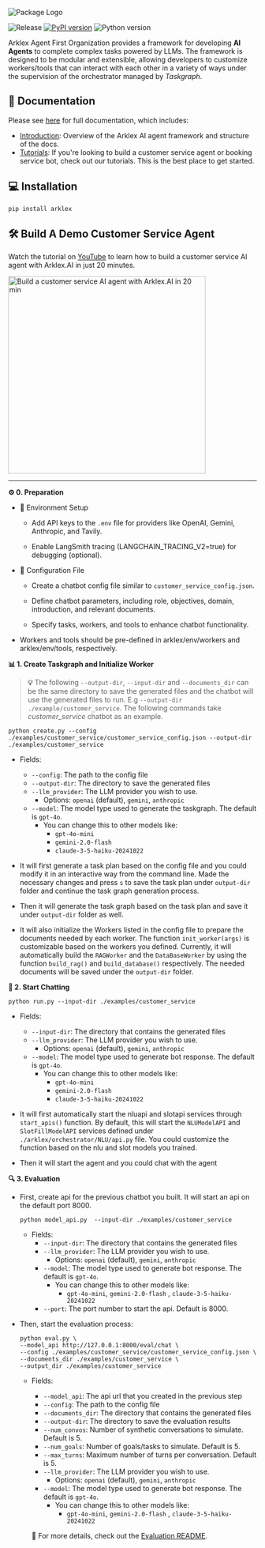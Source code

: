 <p align="left">
  <img src="https://raw.githubusercontent.com/arklexai/Agent-First-Organization/main/assets/static/img/arklexai.png" alt="Package Logo" style="vertical-align: middle; margin-right: 10px;">
</p>

![Release](https://img.shields.io/github/release/arklexai/Agent-First-Organization?logo=github)
[![PyPI version](https://img.shields.io/pypi/v/arklex.svg)](https://pypi.org/project/arklex)
![Python version](https://img.shields.io/pypi/pyversions/arklex)

Arklex Agent First Organization provides a framework for developing **AI Agents** to complete complex tasks powered by LLMs. The framework is designed to be modular and extensible, allowing developers to customize workers/tools that can interact with each other in a variety of ways under the supervision of the orchestrator managed by *Taskgraph*.

## 📖 Documentation

Please see [here](https://www.arklex.ai/qa/open-source) for full documentation, which includes:

* [Introduction](https://arklexai.github.io/Agent-First-Organization/docs/intro): Overview of the Arklex AI agent framework and structure of the docs.
* [Tutorials](https://arklexai.github.io/Agent-First-Organization/docs/tutorials/intro): If you're looking to build a customer service agent or booking service bot, check out our tutorials. This is the best place to get started.

## 💻 Installation

```
pip install arklex
```

## 🛠️ Build A Demo Customer Service Agent

Watch the tutorial on [YouTube](https://youtu.be/y1P2Ethvy0I) to learn how to build a customer service AI agent with Arklex.AI in just 20 minutes.

<a href="https://youtu.be/y1P2Ethvy0I" target="_blank">
  <img src="https://raw.githubusercontent.com/arklexai/Agent-First-Organization/main/assets/static/img/youtube_screenshot.png" alt="Build a customer service AI agent with Arklex.AI in 20 min" width="400">
</a>

***

**⚙️ 0. Preparation**

* 📂 Environment Setup

  * Add API keys to the `.env` file for providers like OpenAI, Gemini, Anthropic, and Tavily.

  * Enable LangSmith tracing (LANGCHAIN_TRACING_V2=true) for debugging (optional).

* 📄 Configuration File

  * Create a chatbot config file similar to `customer_service_config.json`.

  * Define chatbot parameters, including role, objectives, domain, introduction, and relevant documents.

  * Specify tasks, workers, and tools to enhance chatbot functionality.

* Workers and tools should be pre-defined in arklex/env/workers and arklex/env/tools, respectively.

**📊 1. Create Taskgraph and Initialize Worker**

> **:bulb:** The following `--output-dir`, `--input-dir` and `--documents_dir` can be the same directory to save the generated files and the chatbot will use the generated files to run. E.g `--output-dir ./example/customer_service`. The following commands take *customer_service* chatbot as an example.

```
python create.py --config ./examples/customer_service/customer_service_config.json --output-dir ./examples/customer_service
```

* Fields:
  * `--config`: The path to the config file
  * `--output-dir`: The directory to save the generated files
  * `--llm_provider`: The LLM provider you wish to use.
    * Options: `openai` (default), `gemini`, `anthropic`
  * `--model`: The model type used to generate the taskgraph. The default is `gpt-4o`.
    * You can change this to other models like:
      * `gpt-4o-mini`
      * `gemini-2.0-flash`
      * `claude-3-5-haiku-20241022`

* It will first generate a task plan based on the config file and you could modify it in an interactive way from the command line. Made the necessary changes and press `s` to save the task plan under `output-dir` folder and continue the task graph generation process.
* Then it will generate the task graph based on the task plan and save it under `output-dir` folder as well.
* It will also initialize the Workers listed in the config file to prepare the documents needed by each worker. The function `init_worker(args)` is customizable based on the workers you defined. Currently, it will automatically build the `RAGWorker` and the `DataBaseWorker` by using the function `build_rag()` and `build_database()` respectively. The needed documents will be saved under the `output-dir` folder.

**💬 2. Start Chatting**

```
python run.py --input-dir ./examples/customer_service
```

* Fields:
  * `--input-dir`: The directory that contains the generated files
  * `--llm_provider`: The LLM provider you wish to use.
    * Options: `openai` (default), `gemini`, `anthropic`
  * `--model`: The model type used to generate bot response. The default is `gpt-4o`.
    * You can change this to other models like:
      * `gpt-4o-mini`
      * `gemini-2.0-flash`
      * `claude-3-5-haiku-20241022`
  
* It will first automatically start the nluapi and slotapi services through `start_apis()` function. By default, this will start the `NLUModelAPI` and `SlotFillModelAPI` services defined under `./arklex/orchestrator/NLU/api.py` file. You could customize the function based on the nlu and slot models you trained.
* Then it will start the agent and you could chat with the agent

**🔍 3. Evaluation**

* First, create api for the previous chatbot you built. It will start an api on the default port 8000.

    ```
    python model_api.py  --input-dir ./examples/customer_service
    ```

  * Fields:
    * `--input-dir`: The directory that contains the generated files
    * `--llm_provider`: The LLM provider you wish to use.
      * Options: `openai` (default), `gemini`, `anthropic`
    * `--model`: The model type used to generate bot response. The default is `gpt-4o`.
      * You can change this to other models like:
        * `gpt-4o-mini`,  `gemini-2.0-flash` , `claude-3-5-haiku-20241022`
    * `--port`: The port number to start the api. Default is 8000.

* Then, start the evaluation process:

    ```
    python eval.py \
    --model_api http://127.0.0.1:8000/eval/chat \
    --config ./examples/customer_service/customer_service_config.json \
    --documents_dir ./examples/customer_service \
    --output_dir ./examples/customer_service
    ```

  * Fields:
    * `--model_api`: The api url that you created in the previous step
    * `--config`: The path to the config file
    * `--documents_dir`: The directory that contains the generated files
    * `--output-dir`: The directory to save the evaluation results
    * `--num_convos`: Number of synthetic conversations to simulate. Default is 5.
    * `--num_goals`: Number of goals/tasks to simulate. Default is 5.
    * `--max_turns`: Maximum number of turns per conversation. Default is 5.
    * `--llm_provider`: The LLM provider you wish to use.
      * Options: `openai` (default), `gemini`, `anthropic`
    * `--model`: The model type used to generate bot response. The default is `gpt-4o`.
      * You can change this to other models like:
        * `gpt-4o-mini`,  `gemini-2.0-flash` , `claude-3-5-haiku-20241022`
  
    📄 For more details, check out the [Evaluation README](https://github.com/arklexai/Agent-First-Organization/blob/main/arklex/evaluation/README.md).
